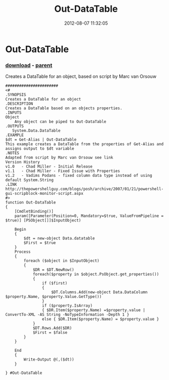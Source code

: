 ﻿---
pid:            3559
poster:         vpodans
title:          Out-DataTable
date:           2012-08-07 11:32:05
format:         posh
parent:         2119
parent:         2119

---

# Out-DataTable

### [download](3559.ps1) - [parent](2119.md)

Creates a DataTable for an object, based on script by Marc van Orsouw

```posh
#######################
<#
.SYNOPSIS
Creates a DataTable for an object
.DESCRIPTION
Creates a DataTable based on an objects properties.
.INPUTS
Object
    Any object can be piped to Out-DataTable
.OUTPUTS
   System.Data.DataTable
.EXAMPLE
$dt = Get-Alias | Out-DataTable
This example creates a DataTable from the properties of Get-Alias and assigns output to $dt variable
.NOTES
Adapted from script by Marc van Orsouw see link
Version History
v1.0   - Chad Miller - Initial Release
v1.1   - Chad Miller - Fixed Issue with Properties
v1.2   - Vadims Podans - fixed column data type instead of using default System.String
.LINK
http://thepowershellguy.com/blogs/posh/archive/2007/01/21/powershell-gui-scripblock-monitor-script.aspx
#>
function Out-DataTable
{
    [CmdletBinding()]
    param([Parameter(Position=0, Mandatory=$true, ValueFromPipeline = $true)] [PSObject[]]$InputObject)

    Begin
    {
        $dt = new-object Data.datatable  
        $First = $true 
    }
    Process
    {
        foreach ($object in $InputObject)
        {
            $DR = $DT.NewRow()  
            foreach($property in $object.PsObject.get_properties())
            {  
                if ($first)
                {  
                    $DT.Columns.Add(new-object Data.DataColumn $property.Name, $property.Value.GetType())
                }  
                if ($property.IsArray)
                { $DR.Item($property.Name) =$property.value | ConvertTo-XML -AS String -NoTypeInformation -Depth 1 }  
                else { $DR.Item($property.Name) = $property.value }  
            }  
            $DT.Rows.Add($DR)  
            $First = $false
        }
    } 
     
    End
    {
        Write-Output @(,($dt))
    }

} #Out-DataTable
```
